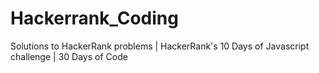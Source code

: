 # Hackerrank_Coding
Solutions to HackerRank problems | HackerRank's 10 Days of Javascript challenge | 30 Days of Code
